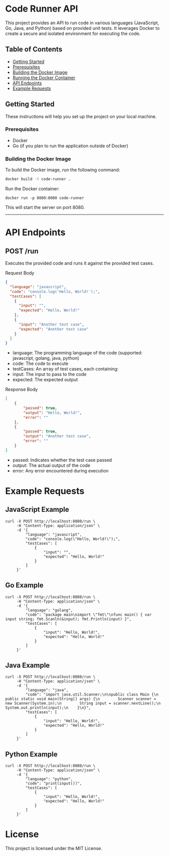 # Code Runner API

This project provides an API to run code in various languages (JavaScript, Go, Java, and Python) based on provided unit tests. It leverages Docker to create a secure and isolated environment for executing the code.

## Table of Contents

- [Getting Started](#getting-started)
- [Prerequisites](#prerequisites)
- [Building the Docker Image](#building-the-docker-image)
- [Running the Docker Container](#running-the-docker-container)
- [API Endpoints](#api-endpoints)
- [Example Requests](#example-requests)

## Getting Started

These instructions will help you set up the project on your local machine.

### Prerequisites

- Docker
- Go (if you plan to run the application outside of Docker)

### Building the Docker Image

To build the Docker image, run the following command:

```sh
docker build -t code-runner .
```

Run the Docker container:
```shell
docker run -p 8080:8080 code-runner
```
This will start the server on port 8080.

---

# API Endpoints

## POST /run

Executes the provided code and runs it against the provided test cases.

Request Body

```json
{
  "language": "javascript",
  "code": "console.log('Hello, World!');",
  "testCases": [
    {
      "input": "",
      "expected": "Hello, World!"
    },
    {
      "input": "Another test case",
      "expected": "Another test case"
    }
  ]
}
```
- language: The programming language of the code (supported: javascript, golang, java, python)
- code: The code to execute
- testCases: An array of test cases, each containing:
- input: The input to pass to the code
- expected: The expected output

Response Body
```json
[
    {
        "passed": true,
        "output": "Hello, World!",
        "error": ""
    },
    {
        "passed": true,
        "output": "Another test case",
        "error": ""
    }
]
```

- passed: Indicates whether the test case passed 
- output: The actual output of the code 
- error: Any error encountered during execution

# Example Requests

## JavaScript Example

```shell
curl -X POST http://localhost:8080/run \
     -H "Content-Type: application/json" \
     -d '{
         "language": "javascript",
         "code": "console.log(\"Hello, World!\");",
         "testCases": [
             {
                 "input": "",
                 "expected": "Hello, World!"
             }
         ]
     }'
```

## Go Example

```shell
curl -X POST http://localhost:8080/run \
     -H "Content-Type: application/json" \
     -d '{
         "language": "golang",
         "code": "package main\nimport \"fmt\"\nfunc main() { var input string; fmt.Scanln(&input); fmt.Println(input) }",
         "testCases": [
             {
                 "input": "Hello, World!",
                 "expected": "Hello, World!"
             }
         ]
     }'
```

## Java Example

```shell
curl -X POST http://localhost:8080/run \
     -H "Content-Type: application/json" \
     -d '{
         "language": "java",
         "code": "import java.util.Scanner;\n\npublic class Main {\n    public static void main(String[] args) {\n        Scanner scanner = new Scanner(System.in);\n        String input = scanner.nextLine();\n        System.out.println(input);\n    }\n}",
         "testCases": [
             {
                 "input": "Hello, World!",
                 "expected": "Hello, World!"
             }
         ]
     }'
```

## Python Example

```shell
curl -X POST http://localhost:8080/run \
     -H "Content-Type: application/json" \
     -d '{
         "language": "python",
         "code": "print(input())",
         "testCases": [
             {
                 "input": "Hello, World!",
                 "expected": "Hello, World!"
             }
         ]
     }'
```

# License

This project is licensed under the MIT License.